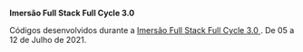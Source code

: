 **Imersão Full Stack Full Cycle 3.0**

Códigos desenvolvidos durante a [Imersão Full Stack Full Cycle 3.0 ](https://evento.imersao.fullcycle.com.br).
De 05 a 12 de Julho de 2021.
